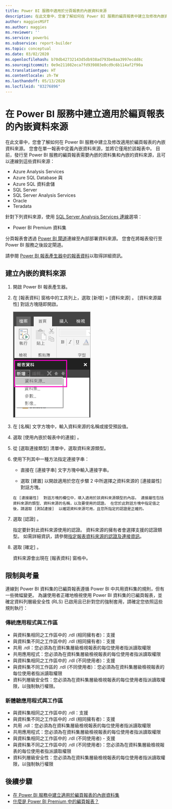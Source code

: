 ```yaml
---
title: Power BI 服務中適用於分頁報表的內嵌資料來源
description: 在此文章中，您會了解如何在 Power BI 服務的編頁報表中建立及修改內嵌資料來源。
author: maggiesMSFT
ms.author: maggies
ms.reviewer: ''
ms.service: powerbi
ms.subservice: report-builder
ms.topic: conceptual
ms.date: 03/02/2020
ms.openlocfilehash: b70db42732143d5db938ad793be8aa3997ecdd8c
ms.sourcegitcommit: 0e9e211082eca7fd939803e0cd9c6b114af2f90a
ms.translationtype: HT
ms.contentlocale: zh-TW
ms.lasthandoff: 05/13/2020
ms.locfileid: "83276896"
---
```

# <a name="create-an-embedded-data-source-for-paginated-reports-in-the-power-bi-service"></a>在 Power BI 服務中建立適用於編頁報表的內嵌資料來源

在此文章中，您會了解如何在 Power BI 服務中建立及修改適用於編頁報表的內嵌資料來源。 您會在單一報表中定義內嵌資料來源，並將它僅用於該報表中。 目前，發行至 Power BI 服務的編頁報表需要內嵌的資料集和內嵌的資料來源，且可以連線到這些資料來源：

- Azure Analysis Services
- Azure SQL Database 與 
- Azure SQL 資料倉儲
- SQL Server
- SQL Server Analysis Services
- Oracle 
- Teradata 

針對下列資料來源，使用 [SQL Server Analysis Services 連線](../admin/service-premium-connect-tools.md)選項：

- Power BI Premium 資料集

分頁報表會透過 [Power BI 閘道](../connect-data/service-gateway-onprem.md)連線至內部部署資料來源。 您會在將報表發行至 Power BI 服務之後設定閘道。

請參閱 [Power BI 報表產生器中的報表資料](report-builder-data.md)以取得詳細資訊。

## <a name="create-an-embedded-data-source"></a>建立內嵌的資料來源
  
1. 開啟 Power BI 報表產生器。

1. 在 [報表資料] 窗格中的工具列上，選取 [新增]   > [資料來源]  。 [資料來源屬性]  對話方塊隨即開啟。

    ![新增資料來源](media/paginated-reports-embedded-data-source/power-bi-paginated-new-data-source.png)
  
2.  在 [名稱]  文字方塊中，輸入資料來源的名稱或接受預設值。  
  
3.  選取 [使用內嵌於報表中的連接]  。  
  
1.  從 [選取連接類型]  清單中，選取資料來源類型。 

1.  使用下列其中一種方法指定連接字串：  
  
    -   直接在 [連接字串]  文字方塊中輸入連接字串。 
  
     -   選取 [建置]  以開啟適用於您在步驟 2 中所選擇之資料來源的 [連接屬性]  對話方塊。  
  
        在 [連接屬性]  對話方塊的欄位中，填入適用於該資料來源類型的內容。 連接屬性包括資料來源的類型、資料來源的名稱，以及要使用的認證。 在您於此對話方塊中指定值之後，請選取 [測試連接]  以確認資料來源可用，且您所指定的認證是正確的。  
  
4.  選取 [認證]  。  
  
     指定要針對此資料來源使用的認證。 資料來源的擁有者會選擇支援的認證類型。 如需詳細資訊，請參閱[指定報表資料來源的認證及連接資訊](https://docs.microsoft.com/sql/reporting-services/report-data/specify-credential-and-connection-information-for-report-data-sources)。
  
5.  選取 [確定]  。  
  
     資料來源會出現在 [報表資料] 窗格中。  
     
## <a name="limitations-and-considerations"></a>限制與考量

連線到 Power BI 資料集的已編頁報表遵循 Power BI 中共用資料集的規則，但有一些微幅變更。  為讓使用者正確地檢視使用 Power BI 資料集的已編頁報表，並確定資料列層級安全性 (RLS) 已啟用且已針對您的強制套用，請確定您依照這些規則執行：

### <a name="classic-apps-and-workspaces"></a>傳統應用程式與工作區

- 與資料集相同之工作區中的 .rdl (相同擁有者)：支援
- 與資料集不同之工作區中的 .rdl (相同擁有者)：支援
- 共用 .rdl：您必須為在資料集層級檢視報表的每位使用者指派讀取權限
- 共用應用程式：您必須為在資料集層級檢視報表的每位使用者指派讀取權限
- 與資料集相同之工作區中的 .rdl (不同使用者)：支援
- 與資料集不同工作區的 .rdl (不同使用者)：您必須為在資料集層級檢視報表的每位使用者指派讀取權限
- 資料列層級安全性：您必須為在資料集層級檢視報表的每位使用者指派讀取權限，以強制執行權限。

### <a name="new-experience-apps-and-workspaces"></a>新體驗應用程式與工作區

- 與資料集相同之工作區中的 .rdl：支援
- 與資料集不同之工作區中的 .rdl (相同擁有者)：支援
- 共用 .rdl：您必須為在資料集層級檢視報表的每位使用者指派讀取權限
- 共用應用程式：您必須為在資料集層級檢視報表的每位使用者指派讀取權限
- 與資料集相同之工作區中的 .rdl (不同使用者) - 支援
- 與資料集不同之工作區中的 .rdl (不同使用者)：您必須為在資料集層級檢視報表的每位使用者指派讀取權限
- 資料列層級安全性：您必須為在資料集層級檢視報表的每位使用者指派讀取權限，以強制執行權限

## <a name="next-steps"></a>後續步驟

- [在 Power BI 服務中建立適用於編頁報表的內嵌資料集](paginated-reports-create-embedded-dataset.md)
- [什麼是 Power BI Premium 中的編頁報表？](paginated-reports-report-builder-power-bi.md)

